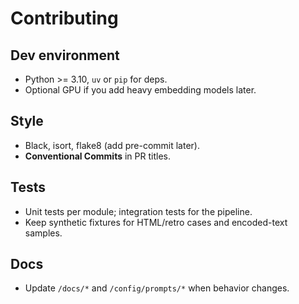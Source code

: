# Contributing

## Dev environment
- Python >= 3.10, `uv` or `pip` for deps.
- Optional GPU if you add heavy embedding models later.

## Style
- Black, isort, flake8 (add pre-commit later).
- **Conventional Commits** in PR titles.

## Tests
- Unit tests per module; integration tests for the pipeline.
- Keep synthetic fixtures for HTML/retro cases and encoded-text samples.

## Docs
- Update `/docs/*` and `/config/prompts/*` when behavior changes.
